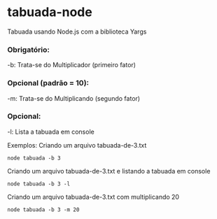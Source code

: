 # tabuada-node
Tabuada usando Node.js com a biblioteca Yargs

### Obrigatório:
-b: Trata-se do Multiplicador (primeiro fator)
### Opcional (padrão = 10):
-m: Trata-se do Multiplicando (segundo fator)
### Opcional:
-l: Lista a tabuada em console


Exemplos:
Criando um arquivo tabuada-de-3.txt
```
node tabuada -b 3
```

Criando um arquivo tabuada-de-3.txt e listando a tabuada em console
```
node tabuada -b 3 -l
```

Criando um arquivo tabuada-de-3.txt com multiplicando 20
```
node tabuada -b 3 -m 20
```
